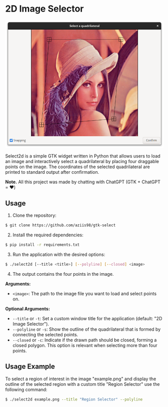 # 2D Image Selector

![screenshot](./screenshot.png)

Select2d is a simple GTK widget written in Python that allows users to load an image and interactively select a quadrilateral by placing four draggable points on the image. The coordinates of the selected quadrilateral are printed to standard output after confirmation.

**Note.** All this project was made by chatting with ChatGPT (GTK + ChatGPT = :heart:)

## Usage

1. Clone the repository:

```bash shell
$ git clone https://github.com/aziis98/gtk-select
```

2. Install the required dependencies:

```bash shell
$ pip install -r requirements.txt
```

3. Run the application with the desired options:

```bash shell
$ ./select2d [--title <title>] [--polyline] [--closed] <image>
```

4. The output contains the four points in the image.

**Arguments:**

- `<image>`: The path to the image file you want to load and select points on.

**Optional Arguments:**

- `--title` or `-t`: Set a custom window title for the application (default: "2D Image Selector").
- `--polyline` or `-s`: Show the outline of the quadrilateral that is formed by connecting the selected points.
- `--closed` or `-c`: Indicate if the drawn path should be closed, forming a closed polygon. This option is relevant when selecting more than four points.

## Usage Example

To select a region of interest in the image "example.png" and display the outline of the selected region with a custom title "Region Selector" use the following command:

```bash shell
$ ./select2d example.png --title "Region Selector" --polyline
```

